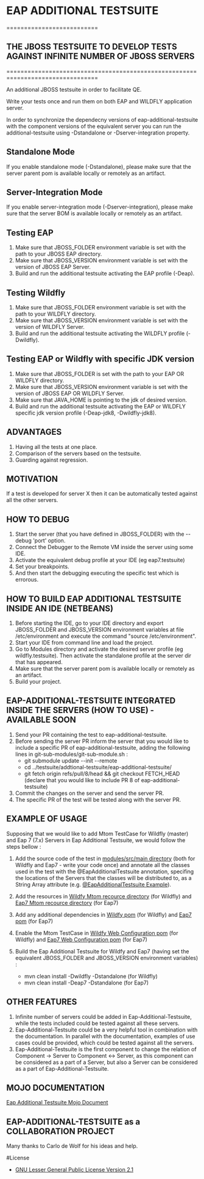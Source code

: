 # EAP ADDITIONAL TESTSUITE
==========================
## THE JBOSS TESTSUITE TO DEVELOP TESTS AGAINST INFINITE NUMBER OF JBOSS SERVERS
================================================================================

An additional JBOSS testsuite in order to facilitate QE.

Write your tests once and run them on both EAP and WILDFLY application server.



In order to synchronize the dependecny versions of eap-additional-testsuite with the component versions of the equivalent server you can run the additional-testsuite using -Dstandalone or -Dserver-integration property.

Standalone Mode
---------------
If you enable standalone mode (-Dstandalone), please make sure that the server parent pom is available locally or remotely as an artifact.

Server-Integration Mode
---------------
If you enable server-integration mode (-Dserver-integration), please make sure that the server BOM is available locally or remotely as an artifact.



Testing EAP
-----------
1. Make sure that JBOSS_FOLDER environment variable is set with the path to your JBOSS EAP directory.
2. Make sure that JBOSS_VERSION environment variable is set with the version of JBOSS EAP Server.
3. Build and run the additional testsuite activating the EAP profile (-Deap).


Testing Wildfly
---------------
1. Make sure that JBOSS_FOLDER environment variable is set with the path to your WILDFLY directory.
2. Make sure that JBOSS_VERSION environment variable is set with the version of WILDFLY Server.
3. Build and run the additional testsuite activating the WILDFLY profile (-Dwildfly).


Testing EAP or Wildfly with specific JDK version
------------------------------------------------
1. Make sure that JBOSS_FOLDER is set with the path to your EAP OR WILDFLY directory.
2. Make sure that JBOSS_VERSION environment variable is set with the version of JBOSS EAP OR WILDFLY Server.
3. Make sure that JAVA_HOME is pointing to the jdk of desired version.
4. Build and run the additional testsuite activating the EAP or WILDFLY specific jdk version profile (-Deap-jdk8, -Dwildfly-jdk8).


ADVANTAGES 
----------
1. Having all the tests at one place.
2. Comparison of the servers based on the testsuite.
3. Guarding against regression.

 
MOTIVATION
----------
If a test is developed for server X then it can be automatically tested against all the other servers.

 
HOW TO DEBUG
------------
1. Start the server (that you have defined in JBOSS_FOLDER) with the --debug 'port' option.
2. Connect the Debugger to the Remote VM inside the server using some IDE.
3. Activate the equivalent debug profile at your IDE (eg eap7.testsuite)
4. Set your breakpoints.
5. And then start the debugging executing the specific test which is errorous.


HOW TO BUILD EAP ADDITIONAL TESTSUITE INSIDE AN IDE (NETBEANS)
--------------------------------------------------------------
1. Before starting the IDE, go to your IDE directory and export JBOSS_FOLDER and JBOSS_VERSION environment variables at file /etc/environment and execute the command "source /etc/environment".
2. Start your IDE from command line and load the project.
3. Go to Modules directory and activate the desired server profile (eg wildfly.testsuite). Then activate the standalone profile at the server dir that has appeared.
4. Make sure that the server parent pom is available locally or remotely as an artifact.
5. Build your project.


EAP-ADDITIONAL-TESTSUITE INTEGRATED INSIDE THE SERVERS (HOW TO USE)  - AVAILABLE SOON
-------------------------------------------------------------------------------------
1. Send your PR containing the test to eap-additional-testsuite.
2. Before sending the server PR inform the server that you would like to include a specific PR of eap-additional-testsuite, adding the following lines in git-sub-modules/git-sub-module.sh : 
    - git submodule update --init --remote
    - cd ../testsuite/addtional-testsuite/eap-additional-testsuite/
    - git fetch origin refs/pull/8/head && git checkout FETCH_HEAD (declare that you would like to include PR 8 of eap-additional-testsuite)
3. Commit the changes on the server and send the server PR.
4. The specific PR of the test will be tested along with the server PR.


EXAMPLE OF USAGE 
-----------------
Supposing that we would like to add Mtom TestCase for Wildfly (master) and Eap 7 (7.x) Servers in Eap Additional Testsuite, we would follow the steps bellow :

1. Add the source code of the test in [modules/src/main directory](https://github.com/jboss-set/eap-additional-testsuite/tree/master/modules/src/main/java/org/jboss/additional/testsuite/jdkall/web/mtom) (both for Wildfly and Eap7 - write your code once) and annotate all the classes used in the test with the @EapAdditionalTestsuite annotation, specifing the locations of the Servers that the classes will be distributed to, as a String Array attribute (e.g. [@EapAdditionalTestsuite Example](https://github.com/jboss-set/eap-additional-testsuite/blob/master/modules/src/main/java/org/jboss/additional/testsuite/jdkall/web/mtom/MtomTestCase.java#L48)).

2. Add the resources in [Wildfy Mtom recource directory](https://github.com/jboss-set/eap-additional-testsuite/tree/master/modules/testcases/jdkAll/Wildfly/web/test-configurations/src/test/resources) (for Wildfly) and  [Eap7 Mtom recource directory](https://github.com/jboss-set/eap-additional-testsuite/tree/master/modules/testcases/jdkAll/Eap7/web/test-configurations/src/test/resources) (for Eap7)

3. Add any additional dependencies in [Wildfy pom](https://github.com/jboss-set/eap-additional-testsuite/blob/master/modules/testcases/jdkAll/Wildfly/pom.xml)  (for Wildfly) and [Eap7 pom](https://github.com/jboss-set/eap-additional-testsuite/blob/master/modules/testcases/jdkAll/Eap7/pom.xml) (for Eap7)

4. Enable the Mtom TestCase in [Wildfy Web Configuration pom](https://github.com/jboss-set/eap-additional-testsuite/blob/master/modules/testcases/jdkAll/Wildfly/web/test-configurations/pom.xml) (for Wildfly) and [Eap7 Web Configuration pom](https://github.com/jboss-set/eap-additional-testsuite/blob/master/modules/testcases/jdkAll/Eap7/web/test-configurations/pom.xml) (for Eap7)

5. Build the Eap Additional Testsuite for Wildfy and Eap7 (having set the equivalent JBOSS_FOLDER and JBOSS_VERSION environment variables) :
    - mvn clean install -Dwildfly -Dstandalone (for Wildfly)
    - mvn clean install -Deap7 -Dstandalone (for Eap7)
    
 
OTHER FEATURES
--------------
1. Infinite number of servers could be added in Eap-Additional-Testsuite, while the tests included could be tested against all these servers.
2. Eap-Additional-Testsuite could be a very helpful tool in combination with the documentation. In parallel with the documentation, examples of use cases could be provided, which could be tested against all the servers.
3. Eap-Additional-Testsuite is the first component to change the relation of Component -> Server to Component <-> Server, as this component can be considered as a part of a Server, but also a Server can be considered as a part of Eap-Additional-Testsuite.


MOJO DOCUMENTATION
------------------
[Eap Additional Testsuite Mojo Document](https://mojo.redhat.com/docs/DOC-1063426)
 

EAP-ADDITIONAL-TESTSUITE as a COLLABORATION PROJECT
---------------------------------------------------
Many thanks to Carlo de Wolf for his ideas and help.


#License 
* [GNU Lesser General Public License Version 2.1](http://www.gnu.org/licenses/lgpl-2.1-standalone.html)

